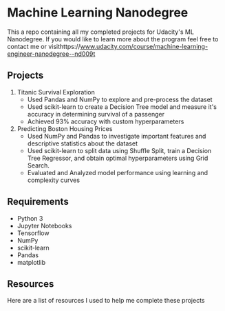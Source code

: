# Machine Learning Nanodegree

This a repo containing all my completed projects for Udacity's ML Nanodegree. If you would like to learn more about the program feel free to contact me or visithttps://www.udacity.com/course/machine-learning-engineer-nanodegree--nd009t

## Projects
1. Titanic Survival Exploration
	- Used Pandas and NumPy to explore and pre-process the dataset
	- Used scikit-learn to create a Decision Tree model and measure it's accuracy in determining survival of a passenger
	- Achieved 93% accuracy with custom hyperparameters
2. Predicting Boston Housing Prices
	- Used NumPy and Pandas to investigate important features and descriptive statistics about the dataset
	- Used scikit-learn to split data using Shuffle Split, train a Decision Tree Regressor, and obtain optimal hyperparameters using Grid Search.
	- Evaluated and Analyzed model performance using learning and complexity curves
## Requirements
* Python 3
* Jupyter Notebooks
* Tensorflow
* NumPy
* scikit-learn
* Pandas
* matplotlib

## Resources
Here are a list of resources I used to help me complete these projects
